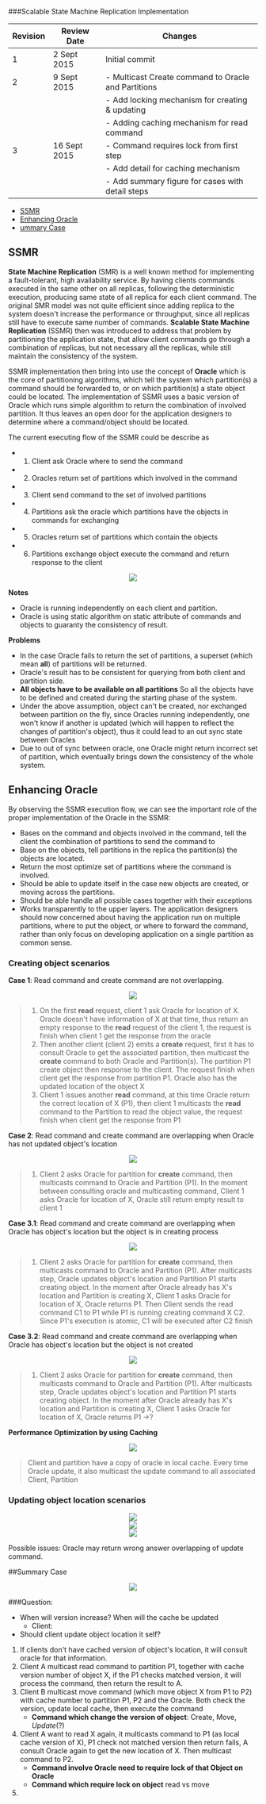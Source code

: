 ###Scalable State Machine Replication Implementation


| Revision | Review Date  |                       Changes                       |
|----------|--------------|-----------------------------------------------------|
|        1 | 2 Sept 2015  | Initial commit                                      |
|        2 | 9 Sept 2015  | - Multicast Create command to Oracle and Partitions |
|          |              | - Add locking mechanism for creating & updating     |
|          |              | - Adding caching mechanism for read command         |
|        3 | 16 Sept 2015 | - Command requires lock from first step             |
|          |              | - Add detail for caching mechanism                  |
|          |              | - Add summary figure for cases with detail steps    |


<!-- MarkdownTOC -->

- [SSMR](#ssmr)
- [Enhancing Oracle](#enhancing-oracle)
- [ummary Case](#ummary-case)

<!-- /MarkdownTOC -->

## SSMR
**State Machine Replication** (SMR) is a well known method for implementing a fault-tolerant, high availability service. By having clients commands executed in the same other on all replicas, following the deterministic execution, producing same state of all replica for each client command. The original SMR model was not quite efficient since adding replica to the system doesn't increase the performance or throughput, since all replicas still have to execute same number of commands. **Scalable State Machine Replication** (SSMR) then was introduced to address that problem by partitioning the application state, that allow client commands go through a combination of replicas, but not necessary all the replicas, while still maintain the consistency of the system.

SSMR implementation then bring into use the concept of **Oracle** which is the core of partitioning algorithms, which tell the system which partition(s) a command should be forwarded to, or on which partition(s) a state object could be located. The implementation of SSMR uses a basic version of Oracle which runs simple algorithm to return the combination of involved partition. It thus leaves an open door for the application designers to determine where a command/object should be located.

The current executing flow of the SSMR could be describe as
- 1. Client ask Oracle where to send the command
- 2. Oracles return set of partitions which involved in the command
- 3. Client send command to the set of involved partitions
- 4. Partitions ask the oracle which partitions have the objects in commands for exchanging
- 5. Oracles return set of partitions which contain the objects
- 6. Partitions exchange object execute the command and return response to the client

<div style="text-align:center"><img src ="./figures/1_ssmr_simple_execution_flow.png" /></div>

**Notes**
- Oracle is running independently on each client and partition. 
- Oracle is using static algorithm on static attribute of commands and objects to guaranty the consistency of result.

**Problems**
- In the case Oracle fails to return the set of partitions, a superset (which mean **all**) of partitions will be returned.
- Oracle's result has to be consistent for querying from both client and partition side.
- **All objects have to be available on all partitions** So all the objects have to be defined and created during the starting phase of the system.
- Under the above assumption, object can't be created, nor exchanged between partition on the fly, since Oracles running independently, one won't know if another is updated (which will happen to reflect the changes of partition's object), thus it could lead to an out sync state between Oracles 
- Due to out of sync between oracle, one Oracle might return incorrect set of partition, which eventually brings down the consistency of the whole system.

## Enhancing Oracle

By observing the SSMR execution flow, we can see the important role of the proper implementation of the Oracle in the SSMR:
- Bases on the command and objects involved in the command, tell the client the combination of partitions to send the command to
- Base on the objects, tell partitions in the replica the partition(s) the objects are located.
- Return the most optimize set of partitions where the command is involved.
- Should be able to update itself in the case new objects are created, or moving across the partitions.
- Should be able handle all possible cases together with their exceptions
- Works transparently to the upper layers. The application designers should now concerned about having the application run on multiple partitions, where to put the object, or where to forward the command, rather than only focus on developing application on a single partition as common sense.

### Creating object scenarios

**Case 1**: Read command and create command are not overlapping.


<div style="text-align:center"><img src ="./figures/2_oracle_update_create.png" /></div>
<!--- <p align='center'> Figure 2 </p> -->

> 1. On the first **read** request, client 1 ask Oracle for location of X. Oracle doesn't have information of X at that time, thus return an empty response to the **read** request of the client 1, the request is finish when client 1 get the response from the oracle
> 2. Then another client (client 2) emits a **create** request, first it has to consult Oracle to get the associated partition, then multicast the **create** command to both Oracle and Partition(s). The partition P1 create object then response to the client. The request finish when client get the response from partition P1. Oracle also has the updated location of the object X
> 3. Client 1 issues another **read** command, at this time Oracle return the correct location of X (P1), then client 1 multicasts the **read** command to the Partition to read the object value, the request finish when client get the response from P1

**Case 2**: Read command and create command are overlapping when Oracle has not updated object's location

<div style="text-align:center"><img src ="./figures/3_read_write_overlapping_case_2.png" /></div>

> 1. Client 2 asks Oracle for partition for **create** command, then multicasts command to Oracle and Partition (P1). In the moment between consulting oracle and multicasting command, Client 1 asks Oracle for location of X, Oracle still return empty result to client 1

**Case 3.1**: Read command and create command are overlapping when Oracle has object's location but the object is in creating process

<div style="text-align:center"><img src ="./figures/4_read_write_overlapping_case_3.1.png" /></div>

> 1. Client 2 asks Oracle for partition for **create** command, then multicasts command to Oracle and Partition (P1). After multicasts step, Oracle updates object's location and Partition P1 starts creating object. In the moment after Oracle already has X's location and Partition is creating X, Client 1 asks Oracle for location of X, Oracle returns P1. Then Client sends the read command C1 to P1 while P1 is running creating command X C2. Since P1's execution is atomic, C1 will be executed after C2 finish

**Case 3.2**: Read command and create command are overlapping when Oracle has object's location but the object is not created
<div style="text-align:center"><img src ="./figures/5_read_write_overlapping_case_3.2.png" /></div>

> 1. Client 2 asks Oracle for partition for **create** command, then multicasts command to Oracle and Partition (P1). After multicasts step, Oracle updates object's location and Partition P1 starts creating object. In the moment after Oracle already has X's location and Partition is creating X, Client 1 asks Oracle for location of X, Oracle returns P1 ->? 



**Performance Optimization by using Caching**

<div style="text-align:center"><img src ="./figures/6_oracle_cached.png" /></div>



> Client and partition have a copy of oracle in local cache. Every time Oracle update, it also multicast the update command to all associated Client, Partition

### Updating object location scenarios


<div style="text-align:center"><img src ="./figures/7_oracle_update_location_1.png" /></div>
<div style="text-align:center"><img src ="./figures/7_oracle_update_location_2.png" /></div>
<div style="text-align:center"><img src ="./figures/7_oracle_update_location_3.png" /></div>

Possible issues: Oracle may return wrong answer overlapping of update command.


##Summary Case
<div style="text-align:center"><img src ="./figures/summary.png" /></div>

###Question:
- When will version increase? When will the cache be updated
  + Client: 
- Should client update object location it self?




1. If clients don't have cached version of object's location, it will consult oracle for that information. 
2. Client A multicast read command to partition P1, together with cache version number of object X, if the P1 checks matched version, it will process the command, then return the result to A.
3. Client B multicast move command (which move object X from P1 to P2) with cache number to partition P1, P2 and the Oracle. Both check the version, update local cache, then execute the command
	- **Command which change the version of object**: Create, Move, *Update*(?)
4. Client A want to read X again, it multicasts command to P1 (as local cache version of X), P1 check not matched version then return fails, A consult Oracle again to get the new location of X. Then multicast command to P2. 
	- **Command involve Oracle need to require lock of that Object on Oracle**
	- **Command which require lock on object** read vs move
5. 

